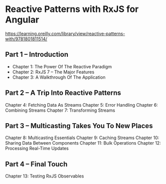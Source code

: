# Reactive Patterns with RxJS for Angular
https://learning.oreilly.com/library/view/reactive-patterns-with/9781801811514/


## Part 1 – Introduction
- Chapter 1: The Power Of The Reactive Paradigm
- Chapter 2: RxJS 7 – The Major Features
- Chapter 3: A Walkthrough Of The Application


## Part 2 – A Trip Into Reactive Patterns
Chapter 4: Fetching Data As Streams
Chapter 5: Error Handling
Chapter 6: Combining Streams
Chapter 7: Transforming Streams

## Part 3 – Multicasting Takes You To New Places
Chapter 8: Multicasting Essentials
Chapter 9: Caching Streams
Chapter 10: Sharing Data Between Components
Chapter 11: Bulk Operations
Chapter 12: Processing Real-Time Updates

## Part 4 – Final Touch
Chapter 13: Testing RxJS Observables
